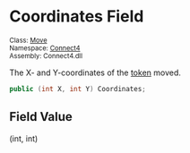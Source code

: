 # Coordinates Field

<sub>Class: [Move](../Move.md)  
Namespace: [Connect4](../../Connect4.md)  
Assembly: Connect4.dll</sub>

The X- and Y-coordinates of the [token](../../Token/Token.md) moved.

```cs
public (int X, int Y) Coordinates;
```

## Field Value
(int, int)